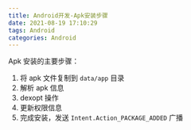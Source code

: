 ```yaml
---
title: Android开发-Apk安装步骤
date: 2021-08-19 17:10:29
tags: Android
categories: Android
---
```


Apk 安装的主要步骤：

1. 将 apk 文件复制到 `data/app` 目录
2. 解析 apk 信息
3. dexopt 操作
4. 更新权限信息
5. 完成安装，发送 `Intent.Action_PACKAGE_ADDED` 广播
